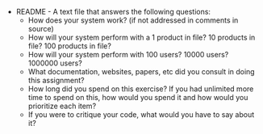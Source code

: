 * README - A text file that answers the following questions:
  * How does your system work? (if not addressed in comments in source)
  * How will your system perform with a 1 product in file? 10 products in file? 100 products in file?
  * How will your system perform with 100 users? 10000 users? 1000000 users?
  * What documentation, websites, papers, etc did you consult in doing this assignment?
  * How long did you spend on this exercise? If you had unlimited more time to spend on this, how would you spend it and how would you prioritize each item?
  * If you were to critique your code, what would you have to say about it?